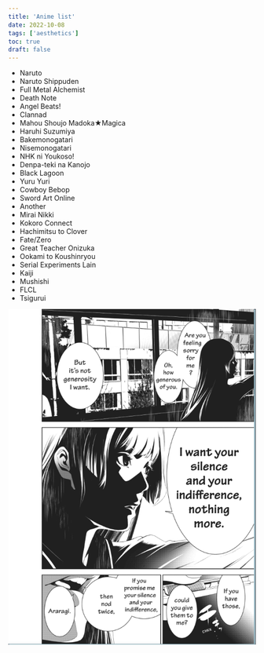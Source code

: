 ```yaml
---
title: 'Anime list'
date: 2022-10-08
tags: ['aesthetics']
toc: true
draft: false
---
```


- Naruto
- Naruto Shippuden
- Full Metal Alchemist
- Death Note
- Angel Beats!
- Clannad
- Mahou Shoujo Madoka★Magica 
- Haruhi Suzumiya
- Bakemonogatari
- Nisemonogatari
- NHK ni Youkoso!
- Denpa-teki na Kanojo
- Black Lagoon
- Yuru Yuri
- Cowboy Bebop
- Sword Art Online
- Another
- Mirai Nikki
- Kokoro Connect
- Hachimitsu to Clover
- Fate/Zero
- Great Teacher Onizuka
- Ookami to Koushinryou
- Serial Experiments Lain
- Kaiji
- Mushishi
- FLCL
- Tsigurui

![](/images/bakemonogatari.png)